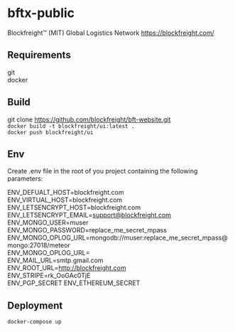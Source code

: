 # bftx-public
Blockfreight™ (MIT) Global Logistics Network https://blockfreight.com/
## Requirements
 git<br/>
 docker
## Build
git clone https://github.com/blockfreight/bft-website.git<br/>
`docker build -t blockfreight/ui:latest .`<br/>
`docker push blockfreight/ui`
## Env
Create .env file in the root of you project containing the following parameters:

ENV_DEFUALT_HOST=blockfreight.com  <br/>
ENV_VIRTUAL_HOST=blockfreight.com  <br/>
ENV_LETSENCRYPT_HOST=blockfreight.com <br/>
ENV_LETSENCRYPT_EMAIL=support@blockfreight.com <br/>
ENV_MONGO_USER=muser<br/>
ENV_MONGO_PASSWORD=replace_me_secret_mpass<br/>
ENV_MONGO_OPLOG_URL=mongodb://muser:replace_me_secret_mpass@mongo:27018/meteor<br/>
ENV_MONGO_OPLOG_URL=<br/>
ENV_MAIL_URL=smtp.gmail.com<br/>
ENV_ROOT_URL=http://blockfreight.com<br/>
ENV_STRIPE=rk_OoGAc0TjE<br/>
ENV_PGP_SECRET
ENV_ETHEREUM_SECRET
## Deployment
`docker-compose up`
